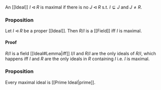 An [[Ideal]] $I\triangleleft R$ is maximal if there is no $J\triangleleft R$ s.t. $I\subsetneq J$ and $J\neq R$. 

### Proposition
Let $I\triangleleft R$ be a proper [[Ideal]].
Then $R/I$ is a [[Field]] iff $I$ is maximal.
#### Proof
$R/I$ is a field [[Ideal#Lemma|iff]] $I/I$ and $R/I$ are the only ideals of $R/I$, 
which happens iff $I$ and $R$ are the only ideals in $R$ containing $I$ i.e. $I$ is maximal.

### Proposition
Every maximal ideal is [[Prime Ideal|prime]].